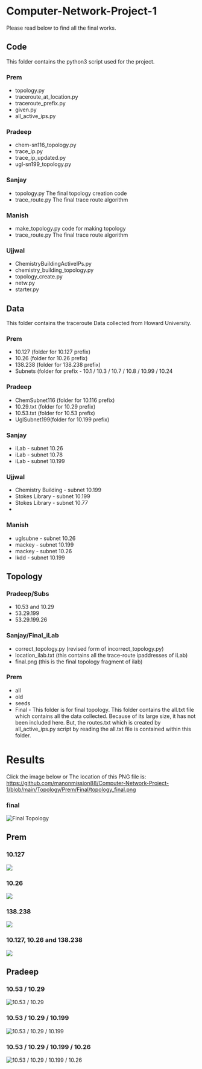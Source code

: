 # Computer-Network-Project-1
Please read below to find all the final works.

## Code
This folder contains the python3 script used for the project.
### Prem
* topology.py
* traceroute_at_location.py
* traceroute_prefix.py
* given.py
* all_active_ips.py

### Pradeep
* chem-sn116_topology.py
* trace_ip.py
* trace_ip_updated.py
* ugl-sn199_topology.py


### Sanjay
* topology.py
  The final topology creation code
* trace_route.py
  The final trace route algorithm

### Manish
* make_topology.py
  code for making topology 
* trace_route.py
  The final trace route algorithm

### Ujjwal
* ChemistryBuildingActiveIPs.py
* chemistry_building_topology.py
* topology_create.py
* netw.py
* starter.py
  
## Data
This folder contains the traceroute Data collected from Howard University.
### Prem
* 10.127 (folder for 10.127 prefix)
* 10.26 (folder for 10.26 prefix)
* 138.238 (folder for 138.238 prefix)
* Subnets (folder for prefix - 10.1 / 10.3 / 10.7 / 10.8 / 10.99 / 10.24

### Pradeep
* ChemSubnet116 (folder for 10.116 prefix)
* 10.29.txt (folder for 10.29 prefix)
* 10.53.txt (folder for 10.53 prefix)
* UglSubnet199(folder for 10.199 prefix)

### Sanjay
* iLab - subnet 10.26
* iLab - subnet 10.78
* iLab - subnet 10.199

### Ujjwal
* Chemistry Building - subnet 10.199
* Stokes Library - subnet 10.199
* Stokes Library - subnet 10.77
* 
### Manish
* uglsubne - subnet 10.26
* mackey - subnet 10.199
* mackey - subnet 10.26
* lkdd - subnet 10.199


## Topology
### Pradeep/Subs
* 10.53 and 10.29
* 53.29.199
* 53.29.199.26

### Sanjay/Final_iLab
* correct_topology.py (revised form of incorrect_topology.py)
* location_ilab.txt (this contains all the trace-route  ipaddresses of iLab)
* final.png (this is the final topology fragment of ilab)

### Prem
* all
* old
* seeds
* Final - This folder is for final topology. This folder contains the all.txt file which contains all the data collected. Because of its large size, it has not been included here. But, the routes.txt which is created by all_active_ips.py script by reading the all.txt file is contained within this folder.
# Results
Click the image below or The location of this PNG file is: https://github.com/manonmission88/Computer-Network-Project-1/blob/main/Topology/Prem/Final/topology_final.png



### final
![Final Topology](https://github.com/manonmission88/Computer-Network-Project-1/blob/main/Topology/Prem/Final/topology_final.png)


## Prem

### 10.127
![](https://github.com/manonmission88/Computer-Network-Project-1/blob/main/Topology/Prem/fragments/10.127/10.127.png)

### 10.26
![](https://github.com/manonmission88/Computer-Network-Project-1/blob/main/Topology/Prem/fragments/10.26/10.26.png)

### 138.238
![](https://github.com/manonmission88/Computer-Network-Project-1/blob/main/Topology/Prem/fragments/138.238/138.238.png)
### 10.127, 10.26 and 138.238
![](https://github.com/manonmission88/Computer-Network-Project-1/blob/main/Topology/Prem/fragments/26.127-138.238/26.127-138.238.png)


## Pradeep
### 10.53 / 10.29
![10.53 / 10.29](https://github.com/manonmission88/Computer-Network-Project-1/blob/main/Topology/Pradeep/Subs/10.53%20and%2010.29/10.53-and-10.29.png)
### 10.53 / 10.29 / 10.199
![10.53 / 10.29 / 10.199](https://github.com/manonmission88/Computer-Network-Project-1/blob/main/Topology/Pradeep/Subs/53.29.199.26/53.29.199.26.png)
### 10.53 / 10.29 / 10.199 / 10.26
![10.53 / 10.29 / 10.199 / 10.26](https://github.com/manonmission88/Computer-Network-Project-1/blob/main/Topology/Pradeep/Subs/53.29.199.26/53.29.199.26.png)




